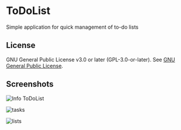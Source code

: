 ToDoList
========

Simple application for quick management of to-do lists

## License

GNU General Public License v3.0 or later (GPL-3.0-or-later).
See [GNU General Public License](https://www.gnu.org/licenses/gpl-3.0.txt).


## Screenshots

![Info ToDoList](https://github.com/Webierta/ToDoList/blob/master/screenshots/Screenshot_1570974024.png)

![tasks](https://github.com/Webierta/ToDoList/blob/master/screenshots/Screenshot_1570974301.png)

![lists](https://github.com/Webierta/ToDoList/blob/master/screenshots/Screenshot_1570974333.png)

